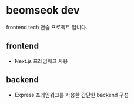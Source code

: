 # beomseok dev

frontend tech 연습 프로젝트 입니다.

## frontend

- Next.js 프레임워크 사용

## backend

- Express 프레임워크를 사용한 간단한 backend 구성
